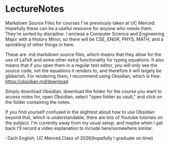 # LectureNotes
Markdown Source Files for courses I've previously taken at UC Merced. Hopefully these can be a useful resource for anyone who needs them. They're sorted by discipline. I am/was a Computer Science and Engineering Major with a History Minor, so there will be CSE, ENGR, PHYS, MATH, and a sprinkling of other things in here.

These are .md markdown source files, which means that they allow for the use of LaTeX and some other extra functionality for typing equations. It also means that if you open them in a regular text editor, you will only see the source code, not the equations it renders to, and therefore it will largely be gibberish. For rendering them, I recommend using Obsidian, which is free: https://obsidian.md/download

Simply download Obsidian, download the folder for the course you want to access notes for, open Obsidian, select "open folder as vault," and click on the folder containing the notes.

If you find yourself confused in the slightest about how to use Obsidian beyond that, which is understandable, there are lots of Youtube tutorials on the subject. I'm currently away from my usual setup, and maybe when I get back I'll record a video explanation to include here/somewhere similar.

-Zach English, UC Merced Class of 2026(hopefully I graduate on time)
